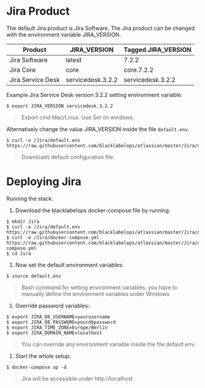 # Jira Product

The default Jira product is Jira Software. The Jira product can be changed with the environment variable JIRA_VERSION.

| Product     | JIRA_VERSION | Tagged JIRA_VERSION |
|-------------|--------------|---------------------|
| Jira Software | latest | 7.2.2 |
| Jira Core | core | core.7.2.2 |
| Jira Service Desk | servicedesk.3.2.2 | servicedesk.3.2.2 |

Example Jira Service Desk version 3.2.2 setting environment variable:

~~~~
$ export JIRA_VERSION servicedesk.3.2.2
~~~~

> Export cmd Mac/Linux. Use Set on windows.

Alternatively change the value JIRA_VERSION inside the file `default.env`.

~~~~
$ curl -o /Jira/default.env https://raw.githubusercontent.com/blacklabelops/atlassian/master/Jira/default.env
~~~~

> Downloads default configuration file.

# Deploying Jira

Running the stack:

1. Download the blacklabelops docker-compose file by running:

~~~~
$ mkdir Jira
$ curl -o /Jira/default.env https://raw.githubusercontent.com/blacklabelops/atlassian/master/Jira/default.env
$ curl -o /Jira/docker-compose.yml https://raw.githubusercontent.com/blacklabelops/atlassian/master/Jira/docker-compose.yml
$ cd Jira
~~~~

1. Now set the default environment variables:

~~~~
$ source default.env
~~~~

> Bash command for setting environment variables, you have to manually define the environment variables under Windows

1. Override password variables:

~~~~
$ export JIRA_DB_USERNAME=yourusername
$ export JIRA_DB_PASSWORD=yourdbpassword
$ export JIRA_TIME_ZONE=Europe/Berlin
$ export JIRA_DOMAIN_NAME=localhost
~~~~

> You can override any environment variable inside the file default.env.

1. Start the whole setup:

~~~~
$ docker-compose up -d
~~~~

> Jira will be accessible under http://localhost
